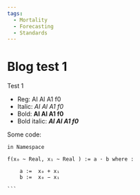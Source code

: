 ```yaml
---
tags:
  - Mortality
  - Forecasting
  - Standards
---
```


# Blog test 1

Test 1

- Reg: AI Al A1 f0
- Italic: *AI Al A1 f0*
- Bold: **AI Al A1 f0**
- Bold italic: ***AI Al A1 f0***

Some code:

````
in Namespace

f(x₀ ~ Real, x₁ ~ Real ) := a · b where :

    a :=  x₀ + x₁ 
    b :=  x₀ − x₁ 

```
